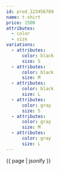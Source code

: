 ```yaml
---
id: prod_123456789
name: t-shirt
price: 1500
attributes:
  - color
  - size
variations:
  - attributes:
      color: black
      size: S
  - attributes:
      color: black
      size: M
  - attributes:
      color: black
      size: L
  - attributes:
      color: gray
      size: S
  - attributes:
      color: gray
      size: M
  - attributes:
      color: gray
      size: L    
---
```

{{ page | jsonify }}
